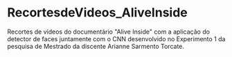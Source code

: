 # RecortesdeVideos_AliveInside
Recortes de vídeos do documentário "Alive Inside" com a aplicação do detector de faces juntamente com o CNN desenvolvido no Experimento 1 da pesquisa de Mestrado da discente Arianne Sarmento Torcate.
